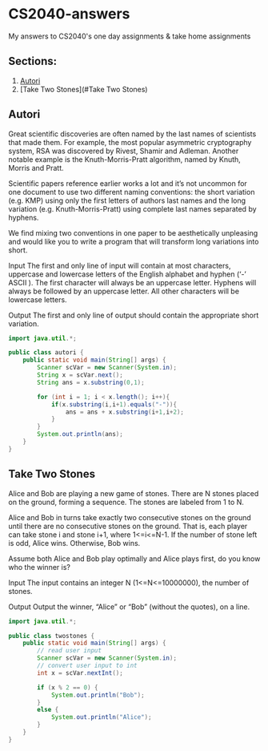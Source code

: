 # CS2040-answers
My answers to CS2040's one day assignments &amp; take home assignments

## Sections:
1. [Autori](#Autori)
2. [Take Two Stones](#Take Two Stones)

## Autori
Great scientific discoveries are often named by the last names of scientists that made them. For example, the most popular asymmetric cryptography system, RSA was discovered by Rivest, Shamir and Adleman. Another notable example is the Knuth-Morris-Pratt algorithm, named by Knuth, Morris and Pratt.

Scientific papers reference earlier works a lot and it’s not uncommon for one document to use two different naming conventions: the short variation (e.g. KMP) using only the first letters of authors last names and the long variation (e.g. Knuth-Morris-Pratt) using complete last names separated by hyphens.

We find mixing two conventions in one paper to be aesthetically unpleasing and would like you to write a program that will transform long variations into short.

Input
The first and only line of input will contain at most 
 characters, uppercase and lowercase letters of the English alphabet and hyphen (‘-’ ASCII 
). The first character will always be an uppercase letter. Hyphens will always be followed by an uppercase letter. All other characters will be lowercase letters.

Output
The first and only line of output should contain the appropriate short variation.

```java
import java.util.*;

public class autori {
    public static void main(String[] args) {
        Scanner scVar = new Scanner(System.in);
        String x = scVar.next();
        String ans = x.substring(0,1);

        for (int i = 1; i < x.length(); i++){
            if(x.substring(i,i+1).equals("-")){
                ans = ans + x.substring(i+1,i+2);
            }
        }
        System.out.println(ans);
    }
}
```

## Take Two Stones
Alice and Bob are playing a new game of stones. There are N stones placed on the ground, forming a sequence. The stones are labeled from 1 to N.

Alice and Bob in turns take exactly two consecutive stones on the ground until there are no consecutive stones on the ground. That is, each player can take stone i and stone i+1, where 1<=i<=N-1. If the number of stone left is odd, Alice wins. Otherwise, Bob wins.

Assume both Alice and Bob play optimally and Alice plays first, do you know who the winner is?

Input
The input contains an integer N (1<=N<=10000000), the number of stones.

Output
Output the winner, “Alice” or “Bob” (without the quotes), on a line.

```java
import java.util.*;

public class twostones {
    public static void main(String[] args) {
        // read user input
        Scanner scVar = new Scanner(System.in);
        // convert user input to int
        int x = scVar.nextInt();

        if (x % 2 == 0) {
            System.out.println("Bob");
        }
        else {
            System.out.println("Alice");
        }
    }
}
```
